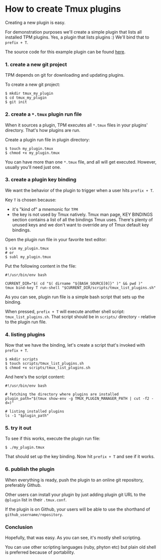 # How to create Tmux plugins

Creating a new plugin is easy.

For demonstration purposes we'll create a simple plugin that lists all
installed TPM plugins. Yes, a plugin that lists plugins :) We'll bind that to
`prefix + T`.

The source code for this example plugin can be found
[here](https://github.com/tmux-plugins/tmux-example-plugin).

### 1. create a new git project

TPM depends on git for downloading and updating plugins.

To create a new git project:

    $ mkdir tmux_my_plugin
    $ cd tmux_my_plugin
    $ git init

### 2. create a `*.tmux` plugin run file

When it sources a plugin, TPM executes all `*.tmux` files in your plugins'
directory. That's how plugins are run.

Create a plugin run file in plugin directory:

    $ touch my_plugin.tmux
    $ chmod +x my_plugin.tmux

You can have more than one `*.tmux` file, and all will get executed. However, usually
you'll need just one.

### 3. create a plugin key binding

We want the behavior of the plugin to trigger when a user hits `prefix + T`.

Key `T` is chosen because:
 - it's "kind of" a mnemonic for `TPM`
 - the key is not used by Tmux natively. Tmux man page, KEY BINDINGS section
   contains a list of all the bindings Tmux uses. There's plenty of unused keys
   and we don't want to override any of Tmux default key bindings.

Open the plugin run file in your favorite text editor:

    $ vim my_plugin.tmux
    # or
    $ subl my_plugin.tmux

Put the following content in the file:

    #!/usr/bin/env bash

    CURRENT_DIR="$( cd "$( dirname "${BASH_SOURCE[0]}" )" && pwd )"
    tmux bind-key T run-shell "$CURRENT_DIR/scripts/tmux_list_plugins.sh"

As you can see, plugin run file is a simple bash script that sets up the binding.

When pressed, `prefix + T` will execute another shell script:
`tmux_list_plugins.sh`. That script should be in `scripts/` directory -
relative to the plugin run file.


### 4. listing plugins

Now that we have the binding, let's create a script that's invoked with
`prefix + T`.

    $ mkdir scripts
    $ touch scripts/tmux_list_plugins.sh
    $ chmod +x scripts/tmux_list_plugins.sh

And here's the script content:

    #!/usr/bin/env bash

    # fetching the directory where plugins are installed
    plugin_path="$(tmux show-env -g TMUX_PLUGIN_MANAGER_PATH | cut -f2 -d=)"

    # listing installed plugins
    ls -1 "$plugin_path"

### 5. try it out

To see if this works, execute the plugin run file:

    $ ./my_plugin.tmux

That should set up the key binding. Now hit `prefix + T` and see if it works.

### 6. publish the plugin

When everything is ready, push the plugin to an online git repository,
preferably Github.

Other users can install your plugin by just adding plugin git URL to the
`@plugin` list in their `.tmux.conf`.

If the plugin is on Github, your users will be able to use the shorthand of
`github_username/repository`.

### Conclusion

Hopefully, that was easy. As you can see, it's mostly shell scripting.

You can use other scripting languages (ruby, phyton etc) but plain old shell
is preferred because of portability.
